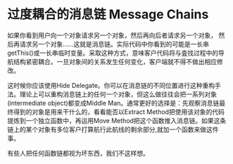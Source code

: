 # 过度耦合的消息链 Message Chains

如果你看到用户向一个对象请求另一个对象，然后再向后者请求另一个对象， 然后再请求另一个对象……这就是消息链。实际代码中你看到的可能是一长串getThis()或一长串临时变量。采取这种方式，意味客户代码将与査找过程中的导 航结构紧密耦合。一旦对象间的关系发生任何变化，客户端就不得不做出相应修改。

这时候你应该使用Hide Delegate。你可以在消息链的不同位置进行这种重构手法。理论上可以重构消息链上的任何一个对象，但这么做往往会把一系列对象(intermediate object)都变成Middle Man。通常更好的选择是：先观察消息链最终得到的对象是用来干什么的，看看能否以Extract Method把使用该对象的代码提炼到一个独立函数中，再运用Move Method把这个函数推入消息链。如果这条链上的某个对象有多位客户打算航行此航线的剩余部分,就加一个函数来做这件事。

有些人把任何函数链都视为坏东西，我们不这样想。